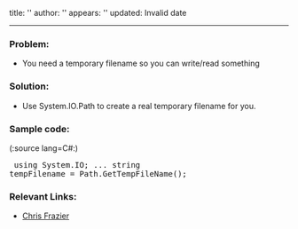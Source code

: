 title: ''
author: ''
appears: ''
updated: Invalid date

---

### Problem:

* You need a temporary filename so you can write/read something

### Solution:

* Use System.IO.Path to create a real temporary filename for you.

### Sample code:

(:source lang=C#:) <pre class="escaped">
using System.IO;
...
string tempFilename = Path.GetTempFileName();
</pre>

### Relevant Links:

* [Chris Frazier](http://weblogs.asp.net/cfrazier/archive/2006/05/04/445149.aspx)
